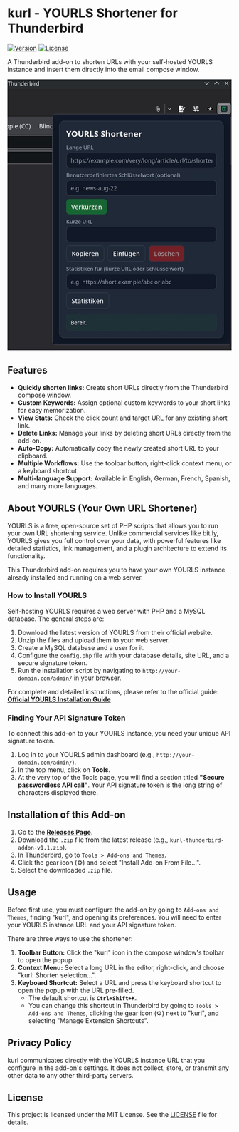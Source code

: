# kurl - YOURLS Shortener for Thunderbird

[![Version](https://img.shields.io/badge/version-1.1-blue.svg)](https://github.com/gerald-drissner/kurl-thunderbird-addon/releases)
[![License](https://img.shields.io/badge/license-MIT-green.svg)](LICENSE)

A Thunderbird add-on to shorten URLs with your self-hosted YOURLS instance and insert them directly into the email compose window.

![Screenshot of the kurl add-on popup](assets/kurl-thunderbird-add-on-screenshot.jpg)

## Features

* **Quickly shorten links:** Create short URLs directly from the Thunderbird compose window.
* **Custom Keywords:** Assign optional custom keywords to your short links for easy memorization.
* **View Stats:** Check the click count and target URL for any existing short link.
* **Delete Links:** Manage your links by deleting short URLs directly from the add-on.
* **Auto-Copy:** Automatically copy the newly created short URL to your clipboard.
* **Multiple Workflows:** Use the toolbar button, right-click context menu, or a keyboard shortcut.
* **Multi-language Support:** Available in English, German, French, Spanish, and many more languages.

## About YOURLS (Your Own URL Shortener)

YOURLS is a free, open-source set of PHP scripts that allows you to run your own URL shortening service. Unlike commercial services like bit.ly, YOURLS gives you full control over your data, with powerful features like detailed statistics, link management, and a plugin architecture to extend its functionality.

This Thunderbird add-on requires you to have your own YOURLS instance already installed and running on a web server.

### How to Install YOURLS

Self-hosting YOURLS requires a web server with PHP and a MySQL database. The general steps are:
1.  Download the latest version of YOURLS from their official website.
2.  Unzip the files and upload them to your web server.
3.  Create a MySQL database and a user for it.
4.  Configure the `config.php` file with your database details, site URL, and a secure signature token.
5.  Run the installation script by navigating to `http://your-domain.com/admin/` in your browser.

For complete and detailed instructions, please refer to the official guide:
**[Official YOURLS Installation Guide](https://yourls.org/#Install)**

### Finding Your API Signature Token

To connect this add-on to your YOURLS instance, you need your unique API signature token.
1.  Log in to your YOURLS admin dashboard (e.g., `http://your-domain.com/admin/`).
2.  In the top menu, click on **Tools**.
3.  At the very top of the Tools page, you will find a section titled **"Secure passwordless API call"**. Your API signature token is the long string of characters displayed there.

## Installation of this Add-on

1.  Go to the [**Releases Page**](https://github.com/gerald-drissner/kurl-thunderbird-addon/releases).
2.  Download the `.zip` file from the latest release (e.g., `kurl-thunderbird-addon-v1.1.zip`).
3.  In Thunderbird, go to `Tools > Add-ons and Themes`.
4.  Click the gear icon (⚙️) and select "Install Add-on From File...".
5.  Select the downloaded `.zip` file.

## Usage

Before first use, you must configure the add-on by going to `Add-ons and Themes`, finding "kurl", and opening its preferences. You will need to enter your YOURLS instance URL and your API signature token.

There are three ways to use the shortener:

1.  **Toolbar Button:** Click the "kurl" icon in the compose window's toolbar to open the popup.
2.  **Context Menu:** Select a long URL in the editor, right-click, and choose "kurl: Shorten selection…".
3.  **Keyboard Shortcut:** Select a URL and press the keyboard shortcut to open the popup with the URL pre-filled.
    * The default shortcut is **`Ctrl+Shift+K`**.
    * You can change this shortcut in Thunderbird by going to `Tools > Add-ons and Themes`, clicking the gear icon (⚙️) next to "kurl", and selecting "Manage Extension Shortcuts".

## Privacy Policy

kurl communicates directly with the YOURLS instance URL that you configure in the add-on's settings. It does not collect, store, or transmit any other data to any other third-party servers.

## License

This project is licensed under the MIT License. See the [LICENSE](LICENSE) file for details.
